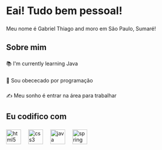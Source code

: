 <h1 align="left">Eai! Tudo bem pessoal!</h1>

###

<p align="left">Meu nome é Gabriel Thiago and  moro em São Paulo, Sumaré!</p>

###

<h2 align="left">Sobre mim</h2>

###

<p align="left">📚 I'm currently learning Java</p>

###

<p align="left">🎯 Sou obececado por programação</p>

###

<p align="left">✍️ Meu sonho é entrar na área para trabalhar</p>

###

<h2 align="left">Eu codifico com</h2>

###

<div align="left">
  <img src="https://cdn.jsdelivr.net/gh/devicons/devicon/icons/html5/html5-original.svg" height="40" alt="html5 logo"  />
  <img width="12" />
  <img src="https://cdn.jsdelivr.net/gh/devicons/devicon/icons/css3/css3-original.svg" height="40" alt="css3 logo"  />
  <img width="12" />
  <img src="https://cdn.jsdelivr.net/gh/devicons/devicon/icons/java/java-original.svg" height="40" alt="java logo"  />
  <img width="12" />
  <img src="https://cdn.jsdelivr.net/gh/devicons/devicon/icons/spring/spring-original.svg" height="40" alt="spring logo"  />
</div>

###
